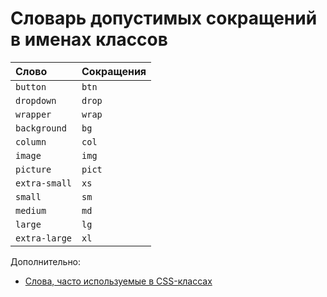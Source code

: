 # Словарь допустимых сокращений в именах классов

| Слово | Сокращения |
| :- | :- |
| `button` | `btn` |
| `dropdown` | `drop` |
| `wrapper` | `wrap` |
| `background` | `bg` |
| `column` | `col` |
| `image` | `img` |
| `picture` | `pict` |
| `extra-small` | `xs` |
| `small` | `sm` |
| `medium` | `md` |
| `large` | `lg` |
| `extra-large` | `xl` |

Дополнительно:

- [Слова, часто используемые в CSS-классах](https://github.com/yoksel/common-words)
